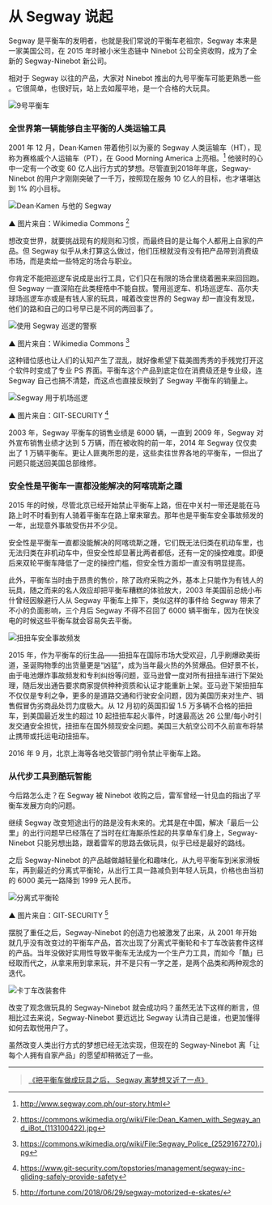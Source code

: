 # 从 Segway 说起

Segway 是平衡车的发明者，也就是我们常说的平衡车老祖宗，Segway 本来是一家美国公司，在 2015 年时被小米生态链中 Ninebot 公司全资收购，成为了全新的 Segway-Ninebot 新公司。

相对于 Segway 以往的产品，大家对 Ninebot 推出的九号平衡车可能更熟悉一些 。它很简单，也很好玩，站上去如履平地，是一个合格的大玩具。

![9号平衡车](/img/ninebot_3.jpg)

### 全世界第一辆能够自主平衡的人类运输工具

2001 年 12 月，Dean·Kamen 带着他引以为豪的 Segway 人类运输车（HT），现称为赛格威个人运输车（PT），在 Good Morning America 上亮相。[^1] 他彼时的心中一定有一个改变 60 亿人出行方式的梦想。尽管直到2018年年底，Segway-Ninebot 的用户才刚刚突破了一千万，按照现在服务 10 亿人的目标，也才堪堪达到 1% 的小目标。

![Dean·Kamen 与他的 Segway](/img/Dean_Kamen_with_Segway_and_iBot_113100422-1024x683.jpg)

▲ 图片来自：Wikimedia Commons [^2]

想改变世界，就要挑战现有的规则和习惯，而最终目的是让每个人都用上自家的产品。但 Segway 似乎从未打算这么做过，他们压根就没有没有把产品带到消费级市场，而是卖给一些特定的场合与职业。

你肯定不能把巡逻车说成是出行工具，它们只在有限的场合里绕着圈来来回回跑。但 Segway 一直深陷在此类桎梏中不能自拔。警用巡逻车、机场巡逻车、高尔夫球场巡逻车亦或是有钱人家的玩具，喊着改变世界的 Segway 却一直没有发现，他们的路和自己的口号早已是不同的两回事了。

![使用 Segway 巡逻的警察](/img/Segway_Police_2529167270-1024x683.jpg)

▲ 图片来自：Wikimedia Commons [^3]

这种错位感也让人们的认知产生了混乱，就好像希望下载美图秀秀的手残党打开这个软件时变成了专业 PS 界面。平衡车这个产品到底定位在消费级还是专业级，连 Segway 自己也搞不清楚，而这点也直接反映到了 Segway 平衡车的销量上。

![Segway 用于机场巡逻](/img/25510466__original-1024x647.jpg)

▲ 图片来自：GIT-SECURITY [^4]

2003 年，Segway 平衡车的销售业绩是 6000 辆，一直到 2009 年，Segway 对外宣布销售业绩才达到 5 万辆，而在被收购的前一年，2014 年 Segway 仅仅卖出了 1 万辆平衡车。更让人匪夷所思的是，这些卖往世界各地的平衡车，一但出了问题只能送回美国总部维修。

### 安全性是平衡车一直都没能解决的阿喀琉斯之踵

2015 年的时候，尽管北京已经开始禁止平衡车上路，但在中关村一带还是能在马路上时不时看到有人骑着平衡车在路上窜来窜去。那年也是平衡车安全事故频发的一年，出现意外事故受伤并不少见。

安全性是平衡车一直都没能解决的阿喀琉斯之踵，它们既无法归类在机动车里，也无法归类在非机动车中，但安全性却显著比两者都低，还有一定的操控难度。即便后来双轮平衡车降低了一定的操控门槛，但安全性方面却一直没有明显提高。

此外，平衡车当时由于昂贵的售价，除了政府采购之外，基本上只能作为有钱人的玩具，随之而来的名人效应却把平衡车糟糕的体验放大，2003 年美国前总统小布什曾经因躲避行人从 Segway 平衡车上摔下，类似这样的事件给 Segway 带来了不小的负面影响，三个月后 Segway 不得不召回了 6000 辆平衡车，因为在快没电的时候这些平衡车就会容易失去平衡。

![扭扭车安全事故频发](img/B9D88ADAE06B32827084BB9CAE80A430.jpg)

2015 年，作为平衡车的衍生品——扭扭车在国际市场大受欢迎，几乎刷爆欧美街道，圣诞购物季的出货量更是“凶猛”，成为当年最火热的外贸爆品。但好景不长，由于电池爆炸事故频发和专利纠纷等问题，亚马逊曾一度对所有扭扭车进行下架处理，随后发出通告要求商家提供种种资质和认证才能重新上架。亚马逊下架扭扭车不仅仅是专利之争，更多的是道路交通和行驶安全问题，因为美国历来对生产、销售假冒伪劣商品处罚力度极大。从 12 月初的英国扣留 1.5 万多辆不合格的扭扭车，到美国最近发生的超过 10 起扭扭车起火事件，时速最高达 26 公里/每小时引发交通安全担忧，扭扭车在国外频现安全问题。美国三大航空公司不久前宣布将禁止携带或托运电动扭扭车。 

2016 年 9 月，北京上海等各地交管部门明令禁止平衡车上路。

### 从代步工具到酷玩智能

今后路怎么走？在 Segway 被 Ninebot 收购之后，雷军曾经一针见血的指出了平衡车发展方向的问题。

继续 Segway 改变短途出行的路是没有未来的。尤其是在中国，解决「最后一公里」的出行问题早已经落在了当时在红海厮杀性起的共享单车们身上，Segway-Ninebot 只能另想出路，跟着雷军的思路去做玩具，似乎已经是最好的路线。

之后 Segway-Ninebot 的产品越做越轻量化和趣味化，从九号平衡车到米家滑板车，再到最近的分离式平衡轮，从出行工具一路减负到年轻人玩具，价格也由当初的 6000 美元一路降到 1999 元人民币。

![分离式平衡轮](/img/06-29-segway-1024x683.jpg)

▲ 图片来自：GIT-SECURITY [^5]

摆脱了重任之后，Segway-Ninebot 的创造力也被激发了出来，从 2001 年开始就几乎没有改变过的平衡车产品，首次出现了分离式平衡轮和卡丁车改装套件这样的产品。当年没做好实用性导致平衡车无法成为一个生产力工具，而如今「酷」已经取而代之，从拿来用到拿来玩，并不是只有一字之差，是两个品类和两种观念的迭代。

![卡丁车改装套件](/img/ninebot_1.jpg)

改变了观念做玩具的 Segway-Ninebot 就会成功吗？虽然无法下这样的断言，但相比过去来说，Segway-Ninebot 要远远比 Segway 认清自己是谁，也更加懂得如何去取悦用户了。

虽然改变人类出行方式的梦想已经无法实现，但现在的 Segway-Ninebot 离「让每个人拥有自家产品」的愿望却稍微近了一些。

___

> [^1]: http://www.segway.com.ph/our-story.html

> [^2]: https://commons.wikimedia.org/wiki/File:Dean_Kamen_with_Segway_and_iBot_(113100422).jpg

> [^3]: https://commons.wikimedia.org/wiki/File:Segway_Police_(2529167270).jpg

> [^4]: https://www.git-security.com/topstories/management/segway-inc-gliding-safely-provide-safety

> [^5]: http://fortune.com/2018/06/29/segway-motorized-e-skates/

> [《把平衡车做成玩具之后， Segway 离梦想又近了一点》](https://www.ifanr.com/1073762)